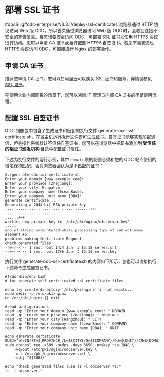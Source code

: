 部署 SSL 证书 
==============================
#docSlug#odc-enterprise/V3.3.1/deploy-ssl-certificates
浏览器通过 HTTP 协议访问 Web 版 ODC，所以首次通过浏览器访问 Web 版 ODC 时，会收到连接不安全的警告信息。若您想要安全访问 ODC，可部署 SSL 证书以使用 HTTPS 协议进行访问。您可以申请 CA 证书或自行配置 HTTPS 自签证书。若您不需要通过 HTTPS 协议访问 ODC，可直接进行 Nginx 的部署操作。

申请 CA 证书 
-----------------------------

推荐您申请 CA 证书，您可以在阿里云可以购买 SSL 证书和服务，详情请参见 [SSL 证书](https://www.aliyun.com/product/cas)。

在使用企业内部网络的场景下，您可以咨询 IT 管理员内部 CA 证书的申请使用流程。

配置 SSL 自签证书 
--------------------------------

ODC 镜像包中包含了生成证书和密钥的执行文件 generate-odc-ssl-certificate.sh，在宿主机运行执行文件即可生成证书。自签证书能够实现加密通信，但是操作系统默认不信任自签证书，您可以在浏览器中把证书添加到 **受信任的根证书颁发机构** 目录中配置证书信任。

下述为执行文件的运行示例，其中 `domain` 项的配置必须和您的 ODC 站点使用的域名保持匹配，否则浏览器会认为是不匹配的证书：

```shell
$./generate-odc-ssl-certificate.sh
Enter your domain [www.example.com]:
Enter your province [Zhejiang]:
Enter your city [Hangzhou]:
Enter your company name [OceanBase]:
Enter your company unit name [DBA]:
generate certificate...
Generating a 2048 bit RSA private key
.......................................+++
.......................
......+++
writing new private key to '/etc/pki/nginx/odcserver.key'
-----
end of string encountered while processing type of subject name element #5
problems making Certificate Request
check generated files:
-rw-r--r-- 1 root root 1424 Jun  3 15:18 server.crt
-rw-r--r-- 1 root root 1708 Jun  3 15:18 server.key
```



执行文件 generate-odc-ssl-certificate.sh 的内容如下所示，您也可以直接执行下述命令生成自签证书。

```unknow
#!/usr/bin/env bash
# for generate self certificated ssl certificate files

echo try create directory '/etc/pki/nginx' if not exists...
sudo mkdir -p /etc/pki/nginx
cd /etc/pki/nginx || exit

#read configurations
read -rp "Enter your domain [www.example.com]: " DOMAIN
read -rp "Enter your province [Zhejiang]: " PROVINCE
read -rp "Enter your city [Hangzhou]: " CITY
read -rp "Enter your company name [OceanBase]: " COMPANY
read -rp "Enter your company unit name [DBA]: " UNIT

echo generate certificate...
SUBJ="/C=CN/ST=${PROVINCE}/L=${CITY}/O=${COMPANY}/OU=${UNIT}/CN=${DOMAIN}"
sudo openssl req -x509 -nodes -days 3650 -newkey rsa:2048 \
    -keyout /etc/pki/nginx/odcserver.key \
    -out /etc/pki/nginx/odcserver.crt \
    -subj "${SUBJ}"

echo "check generated files (use ls -l odcserver.*):"
ls -l odcserver.*
```


